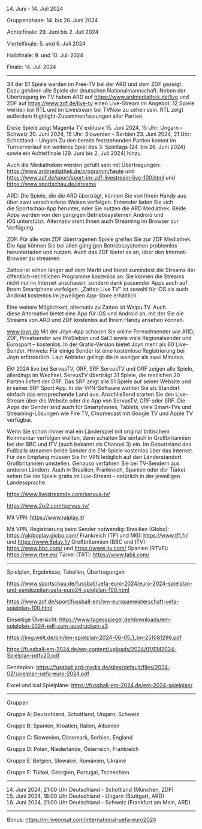 14. Juni - 14. Juli 2024

Gruppenphase: 14. bis 26. Juni 2024

Achtelfinale: 29. Juni bis 2. Juli 2024

Viertelfinale: 5. und 6. Juli 2024

Halbfinale: 9. und 10. Juli 2024

Finale: 14. Juli 2024

---------------------------------------------------------------------------------------


34 der 51 Spiele werden im Free-TV bei der ARD und dem ZDF gezeigt. Dazu gehören alle Spiele der deutschen Nationalmannschaft. 
Neben der Übertragung im TV haben ARD auf https://www.ardmediathek.de/live und ZDF auf https://www.zdf.de/live-tv einen Live-Stream im Angebot. 
12 Spiele werden bei RTL und im Livestream bei TVNow zu sehen sein. RTL zeigt außerdem Highlight-Zusammenfassungen aller Partien.

Diese Spiele zeigt Magenta TV exklusiv
15. Juni 2024, 15 Uhr: Ungarn – Schweiz
20. Juni 2024, 15 Uhr: Slowenien – Serbien
23. Juni 2024, 21 Uhr: Schottland – Ungarn
Zu den bereits feststehenden Partien kommt im Turnierverlauf ein weiteres Spiel des 3. Spieltags (24. bis 26. Juni 2024) sowie ein Achtelfinale (29. Juni bis 2. Juli 2024) hinzu.

Auch die Mediatheken werden gefüllt sein mit Übertragungen:
https://www.ardmediathek.de/programm/heute und https://www.zdf.de/sport/sport-im-zdf-livestream-live-100.html und https://www.sportschau.de/streams

ARD: Die Spiele, die die ARD überträgt, können Sie von Ihrem Handy aus über zwei verschiedene Weisen verfolgen. Entweder laden Sie sich die Sportschau-App herunter, oder Sie nutzen die ARD Mediathek. Beide Apps werden von den gängigen Betriebssystemen Android und iOS unterstützt. Alternativ steht Ihnen auch Streaming im Browser zur Verfügung.

ZDF: Für alle vom ZDF übertragenen Spiele greifen Sie zur ZDF Mediathek. Die App können Sie bei allen gängigen Betriebssystemen problemlos herunterladen und nutzen. Auch das ZDF bietet es an, über den Internet-Browser zu streamen.

Zattoo ist schon länger auf dem Markt und bietet zumindest die Streams der öffentlich-rechtlichen Programme kostenlos an. Sie können die Streams nicht nur im Internet anschauen, sondern dank passender Apps auch auf Ihrem Smartphone verfolgen. „Zattoo Live TV“ ist sowohl für iOS als auch Android kostenlos im jeweiligen App-Store erhältlich.

Eine weitere Möglichkeit, alternativ zu Zattoo ist Waipu.TV. Auch diese Alternative bietet eine App für iOS und Android an, mit der Sie die Streams von ARD und ZDF kostenlos auf Ihrem Handy ansehen können.

www.joyn.de
Mit der Joyn-App schauen Sie online Fernsehsender wie ARD, ZDF, Privatsender wie ProSieben und Sat.1 sowie viele Regionalsender und Eurosport – kostenlos. In der Gratis-Version bietet Joyn mehr als 60 Live-Sender. Hinweis: Für einige Sender ist eine kostenlose Registrierung bei Joyn erforderlich. Laut Anbieter gelingt die in weniger als zwei Minuten.

EM 2024 live bei ServusTV, ORF, SRF
ServusTV und ORF zeigen alle Spiele, allerdings im Wechsel. ServusTV überträgt 31 Spiele, die restlichen 20 Partien liefert der ORF. 
Das SRF zeigt alle 51 Spiele auf seiner Website und in seiner SRF Sport App. In der VPN-Software wählen Sie als Standort einfach das entsprechende Land aus. Anschließend starten Sie den Live-Stream über die Website oder die App von ServusTV, ORF oder SRF. Die Apps der Sender sind auch für Smartphones, Tablets, viele Smart-TVs und Streaming-Lösungen wie Fire TV, Chromecast mit Google TV und Apple TV verfügbar.

Wenn Sie schon immer mal ein Länderspiel mit original britischem Kommentar verfolgen wollten, dann schalten Sie einfach in Großbritannien bei der BBC und ITV (auch bekannt als Channel 3) ein. Im Geburtsland des Fußballs streamen beide Sender die EM-Spiele kostenlos über das Internet. Für den Empfang müssen Sie Ihr VPN lediglich auf den Länderstandort Großbritannien umstellen.
Genauso verfahren Sie bei TV-Sendern aus anderen Ländern. Auch in Brasilien, Frankreich, Spanien oder der Türkei sehen Sie die Spiele gratis im Live-Stream – natürlich in der jeweiligen Landessprache.

https://www.livestreamde.com/servus-tv/

https://www.2ix2.com/servus-tv/

Mit VPN:
https://www.raiplay.it/

Mit VPN, Registrierung beim Sender notwendig:
Brasilien (Globo): https://globoplay.globo.com/
Frankreich (TF1 und M6): https://www.tf1.fr/ und https://www.6play.fr/
Großbritannien (BBC und ITV): https://www.bbc.com/ und https://www.itv.com/
Spanien (RTVE): https://www.rtve.es/
Türkei (TRT): https://www.tabii.com/

---------------------------------------------------------------------------------------


Spielplan, Ergebnisse, Tabellen, Übertragungen

https://www.sportschau.de/fussball/uefa-euro-2024/euro-2024-spielplan-und-sendezeiten,uefa-euro24-spielplan-100.html

https://www.zdf.de/sport/fussball-em/em-europameisterschaft-uefa-spielplan-100.html

Einseitige Übersicht: 
https://www.tagesspiegel.de/downloads/em-spielplan-2024-pdf-zum-ausdrucken-a3

https://img.welt.de/bin/em-spielplan-2024-06-05_1_bn-251081296.pdf

https://fussball-em-2024.de/wp-content/uploads/2024/01/EM2024-Spielplan-pdfv20.pdf


Sendeplan: 
https://fussball.ard-media.de/sites/default/files/2024-02/spielplan-uefa-euro-2024.pdf

Excel und ical Spielpläne: 
https://fussball-em-2024.de/em-2024-spielplan/

---------------------------------------------------------------------------------------


Gruppen

Gruppe A: Deutschland, Schottland, Ungarn, Schweiz

Gruppe B: Spanien, Kroatien, Italien, Albanien

Gruppe C: Slowenien, Dänemark, Serbien, England

Gruppe D: Polen, Niederlande, Österreich, Frankreich

Gruppe E: Belgien, Slowakei, Rumänien, Ukraine

Gruppe F: Türkei, Georgien, Portugal, Tschechien

---------------------------------------------------------------------------------------


14. Juni 2024,	21:00 Uhr	Deutschland - Schottland	(München,	ZDF)
19. Juni 2024,	18:00 Uhr	Deutschland - Ungarn	(Stuttgart,	ARD)
23. Juni 2024,	21:00 Uhr	Deutschland - Schweiz	(Frankfurt am Main,	ARD)

---------------------------------------------------------------------------------------

Bonus:
https://m.liveonsat.com/international-uefa-euro2024
